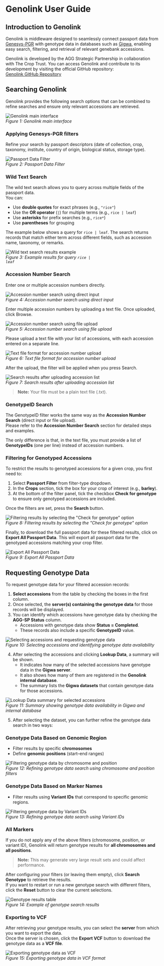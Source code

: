# Genolink User Guide

## Introduction to Genolink

Genolink is middleware designed to seamlessly connect passport data from [Genesys-PGR](https://www.genesys-pgr.org/) with genotype data in databases such as [Gigwa](https://gigwa.southgreen.fr/gigwa/), enabling easy search, filtering, and retrieval of relevant genebank accessions.

Genolink is developed by the AGG Strategic Partnership in collaboration with The Crop Trust. You can access Genolink and contribute to its development by visiting the official GitHub repository:  
[Genolink GitHub Repository](https://github.com/plantinformatics/genolink)

## Searching Genolink

Genolink provides the following search options that can be combined to refine searches and ensure only relevant accessions are retrieved.


![Genolink main interface](https://github.com/user-attachments/assets/f5f1fe9a-9833-4cab-9df2-71e37b4480be)  
*Figure 1: Genolink main interface*


### Applying Genesys-PGR filters
Refine your search by passport descriptors (date of collection, crop, taxonomy, institute, country of origin, biological status, storage type).

![Passport Data Filter](https://github.com/user-attachments/assets/3af2dc8c-2084-4cb7-b3ba-3fd22e311f3a)  
*Figure 2: Passport Data Filter*

### Wild Text Search
The wild text search allows you to query across multiple fields of the passport data.  
You can:  
- Use **double quotes** for exact phrases (e.g., `"rice"`)  
- Use the **OR operator** (`|`) for multiple terms (e.g., `rice | leaf`)  
- Use **asterisks** for prefix searches (e.g., `rice*`)  
- Use **parentheses** for grouping  

The example below shows a query for `rice | leaf`. The search returns records that match either term across different fields, such as accession name, taxonomy, or remarks.  

![Wild text search results example](https://github.com/user-attachments/assets/44cd0ffa-5152-490d-8ceb-b4b45e5f4751)  
*Figure 3: Example results for query <code>rice | leaf</code>*

### Accession Number Search
Enter one or multiple accession numbers directly.

![Accession number search using direct input](https://github.com/user-attachments/assets/eee39d3f-0284-4bd3-b39d-7d26ac53a98f)  
*Figure 4: Accession number search using direct input*

Enter multiple accession numbers by uploading a text file.
Once uploaded, click Browse.

![Accession number search using file upload](https://github.com/user-attachments/assets/2a41f5cb-2a02-416e-8640-5fb94fedae9b)  
*Figure 5: Accession number search using file upload*

Please upload a text file with your list of accessions, with each accession entered on a separate line.

![Text file format for accession number upload](https://github.com/user-attachments/assets/69cece37-b651-477a-ad50-c4b1f9c6238b)  
*Figure 6: Text file format for accession number upload*

After the upload, the filter will be applied when you press Search.

![Search results after uploading accession list](https://github.com/user-attachments/assets/eaba74b1-0199-41c4-bd02-ccb0f7d51c32)  
*Figure 7: Search results after uploading accession list*

> **Note:** Your file must be a plain text file (.txt).

### GenotypeID Search
The GenotypeID filter works the same way as the **Accession Number Search** (direct input or file upload).  
Please refer to the **Accession Number Search** section for detailed steps and examples.  

The only difference is that, in the text file, you must provide a list of **GenotypeIDs** (one per line) instead of accession numbers.

### Filtering for Genotyped Accessions
To restrict the results to genotyped accessions for a given crop, you first need to:

1. Select **Passport Filter** from filter-type dropdown.  
2. In the **Crops** section, tick the box for your crop of interest (e.g., **barley**).  
3. At the bottom of the filter panel, tick the checkbox **Check for genotype** to ensure only genotyped accessions are included.  

Once the filters are set, press the **Search** button. 

![Filtering results by selecting the "Check for genotype" option](https://github.com/user-attachments/assets/06069be2-018a-4316-b629-9ffe097391dd)  
*Figure 8: Filtering results by selecting the "Check for genotype" option* 

Finally, to download the full passport data for these filtered results, click on **Export All Passport Data**. This will export all passport data for the genotyped accessions matching your crop filter.

![Export All Passport Data](https://github.com/user-attachments/assets/e2f86d5d-d244-4486-b063-6a1dfd87f865)  
*Figure 9: Export All Passport Data*

## Requesting Genotype Data
To request genotype data for your filtered accession records:

1. **Select accessions** from the table by checking the boxes in the first column.  
2. Once selected, the **server(s) containing the genotype data** for those records will be displayed.  
3. You can identify which accessions have genotype data by checking the **AGG-SP Status** column.  
   - Accessions with genotype data show **Status = Completed**.  
   - These records also include a specific **GenotypeID** value.

![Selecting accessions and requesting genotype data](https://github.com/user-attachments/assets/e1d9e9b0-46d5-44ac-926a-287f02f5008c)  
*Figure 10: Selecting accessions and identifying genotype data availability*

4. After selecting the accessions and clicking **Lookup Data**, a summary will be shown.  
   - It indicates how many of the selected accessions have genotype data in the **Gigwa server**.  
   - It also shows how many of them are registered in the **Genolink internal database**.  
   - The summary lists the **Gigwa datasets** that contain genotype data for those accessions.  

![Lookup Data summary for selected accessions](https://github.com/user-attachments/assets/7e302c58-1375-4ca8-93ff-38ab9b3f09bf)  
*Figure 11: Summary showing genotype data availability in Gigwa and internal database*

5. After selecting the dataset, you can further refine the genotype data search in two ways:

### Genotype Data Based on Genomic Region
- Filter results by specific **chromosomes**  
- Define **genomic positions** (start–end ranges)  

![Filtering genotype data by chromosome and position](https://github.com/user-attachments/assets/888c7fb3-895b-4f74-9fd7-cfee8a3dd52a)  
*Figure 12: Refining genotype data search using chromosome and position filters*

### Genotype Data Based on Marker Names
- Filter results using **Variant IDs** that correspond to specific genomic regions.  

![Filtering genotype data by Variant IDs](https://github.com/user-attachments/assets/44b15828-1fe4-4105-a899-1f38a08b5f4c)  
*Figure 13: Refining genotype data search using Variant IDs*

### All Markers
If you do not apply any of the above filters (chromosome, position, or variant ID), Genolink will return genotype results for **all chromosomes and all positions**.  

> **Note:** This may generate very large result sets and could affect performance.  

After configuring your filters (or leaving them empty), click **Search Genotype** to retrieve the results.  
If you want to restart or run a new genotype search with different filters, click the **Reset** button to clear the current selections.

![Genotype results table](https://github.com/user-attachments/assets/e24217d2-ec6d-411e-826c-f4de158f8b71)  
*Figure 14: Example of genotype search results*

### Exporting to VCF
After retrieving your genotype results, you can select the **server** from which you want to export the data.  
Once the server is chosen, click the **Export VCF** button to download the genotype data as a **VCF file**.  

![Exporting genotype data as VCF](https://github.com/user-attachments/assets/16bf07b2-c82c-4e4d-9c46-55c02df53a67)  
*Figure 15: Exporting genotype data in VCF format*
